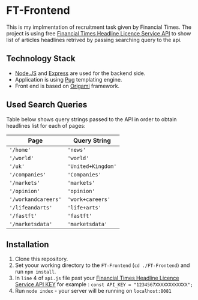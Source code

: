 # FT-Frontend
This is my implmentation of recruitment task given by Financial Times.
The project is using free [Financial Times Headline Licence Service API](https://developer.ft.com/portal/docs-start-here) to show list of articles headlines retrived by passing searching query to the api.

## Technology Stack
- [Node.JS](https://nodejs.org) and [Express](https://expressjs.com/) are used for the backend side.
- Application is using  [Pug](https://pugjs.org/api/getting-started.html) templating engine.
-  Front end is based on [Origami](http://origami.ft.com/)  framework.

## Used Search Queries

Table below shows query strings passed to the API in order to obtain headlines list for each of pages:


|     Page       |Query String |
|----------------|-------------------------------|
|`'/home'`|`'news'`|
|`'/world'`|`'world'`|
|`'/uk'`|`'United+Kingdom'`|
|`'/companies'`|`'Companies'`|
|`'/markets'`|`'markets'`|
|`'/opinion'`|`'opinion'`|
|`'/workandcareers'`|`'work+careers'`|
|`'/lifeandarts'`|`'life+arts'`|
|`'/fastft'`|`'fastft'`|
|`'/marketsdata'`|`'marketsdata'`|

## Installation
1. Clone this repository.
2. Set yoour working directory to the `FT-Frontend` (`cd ./FT-Frontend`)  and run `npm install`.
3. In `line` 4  of `api.js` file past your [Financial Times Headline Licence Service API KEY](https://developer.ft.com/portal/docs-start-here) for example : `const API_KEY = "1234567XXXXXXXXXXXX";`
4. Run `node index` - your server will be running on `localhost:8081`
